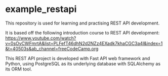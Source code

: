 # example_restapi
This repository is used for learning and practising REST API development.

It is based off the following introduction course to REST API development: 
https://www.youtube.com/watch?v=0sOvCWFmrtA&list=PLFefT46dhN2d2NZz4EXadk7khaCGC3a4l&index=1&t=40503s&ab_channel=freeCodeCamp.org

This REST API project is developed with Fast API web framework and Python, using PostgreSQL as its underlying database with SQLAlchemy as its ORM tool.

